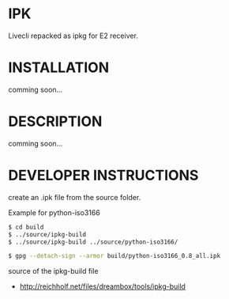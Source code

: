 # IPK

Livecli repacked as ipkg for E2 receiver.

# INSTALLATION

comming soon...

# DESCRIPTION

comming soon...

# DEVELOPER INSTRUCTIONS

create an .ipk file from the source folder.

Example for python-iso3166

```sh
$ cd build
$ ../source/ipkg-build
$ ../source/ipkg-build ../source/python-iso3166/

$ gpg --detach-sign --armor build/python-iso3166_0.8_all.ipk
```

source of the ipkg-build file
- http://reichholf.net/files/dreambox/tools/ipkg-build
